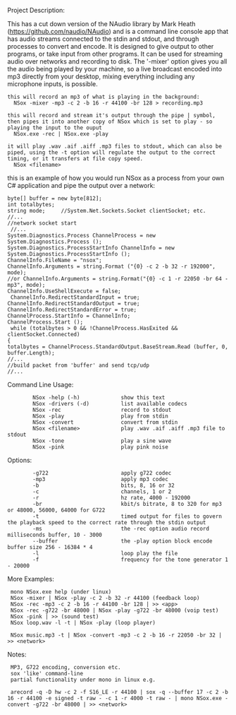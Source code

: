 
Project Description:

This has a cut down version of the NAudio library by Mark Heath (https://github.com/naudio/NAudio) and is a command line console app that has audio streams connected to the stdin and stdout, and through processes to convert and encode. It is designed to give output to other programs, or take input from other programs. It can be used for streaming audio over networks and recording to disk. The '-mixer' option gives you all the audio being played by your machine, so a live broadcast encoded into mp3 directly from your desktop, mixing everything including any microphone inputs, is possible.

    this will record an mp3 of what is playing in the background:
      NSox -mixer -mp3 -c 2 -b 16 -r 44100 -br 128 > recording.mp3
 
    this will record and stream it's output through the pipe | symbol, then pipes it into another copy of NSox which is set to play - so playing the input to the ouput
      NSox.exe -rec | NSox.exe -play   
    
    it will play .wav .aif .aiff .mp3 files to stdout, which can also be piped, using the -t option will regulate the output to the correct timing, or it transfers at file copy speed.
      NSox <filename>

this is an example of how you would run NSox as a process from your own C# application and pipe the output over a network:
 
    byte[] buffer = new byte[812];
    int totalbytes;
    string mode;     //System.Net.Sockets.Socket clientSocket; etc.
    //...
    //network socket start
     //...
    System.Diagnostics.Process ChannelProcess = new System.Diagnostics.Process ();
    System.Diagnostics.ProcessStartInfo ChannelInfo = new System.Diagnostics.ProcessStartInfo ();
    ChannelInfo.FileName = "nsox";
    ChannelInfo.Arguments = string.Format ("{0} -c 2 -b 32 -r 192000", mode);
    //or ChannelInfo.Arguments = string.Format("{0} -c 1 -r 22050 -br 64 -mp3", mode);
    ChannelInfo.UseShellExecute = false;
     ChannelInfo.RedirectStandardInput = true;
    ChannelInfo.RedirectStandardOutput = true;
    ChannelInfo.RedirectStandardError = true;
    ChannelProcess.StartInfo = ChannelInfo;  
    ChannelProcess.Start ();
     while (totalbytes > 0 && !ChannelProcess.HasExited && clientSocket.Connected) 
    {
	totalbytes = ChannelProcess.StandardOutput.BaseStream.Read (buffer, 0, buffer.Length);
	//...
	//build packet from 'buffer' and send tcp/udp
	//...
	
Command Line Usage:

            NSox -help (-h)             show this text
            NSox -drivers (-d)          list available codecs
            NSox -rec                   record to stdout
            NSox -play                  play from stdin
            NSox -convert               convert from stdin
            NSox <filename>             play .wav .aif .aiff .mp3 file to stdout
            NSox -tone                  play a sine wave
            NSox -pink                  play pink noise
	    
Options:

            -g722                       apply g722 codec
            -mp3                        apply mp3 codec
            -b                          bits, 8, 16 or 32
            -c                          channels, 1 or 2
            -r                          hz rate, 4000 - 192000
            -br                         kbit/s bitrate, 8 to 320 for mp3 or 48000, 56000, 64000 for G722
            -t                          timed output for files to govern the playback speed to the correct rate through the stdin output
            -ms                         the -rec option audio record milliseconds buffer, 10 - 3000
            --buffer                    the -play option block encode buffer size 256 - 16384 * 4
            -l                          loop play the file
            -f                          frequency for the tone generator 1 - 20000


More Examples:

     mono NSox.exe help (under linux)
     NSox -mixer | NSox -play -c 2 -b 32 -r 44100 (feedback loop)
     NSox -rec -mp3 -c 2 -b 16 -r 44100 -br 128 | >> <app>
     NSox -rec -g722 -br 48000 | NSox -play -g722 -br 48000 (voip test)
     NSox -pink | >> (sound test)
     NSox loop.wav -l -t | NSox -play (loop player)
     
     NSox music.mp3 -t | NSox -convert -mp3 -c 2 -b 16 -r 22050 -br 32 | >> <network>
 
Notes:
 
     MP3, G722 encoding, conversion etc.
     sox 'like' command-line
     partial functionality under mono in linux e.g.
 
     arecord -q -D hw -c 2 -f S16_LE -r 44100 | sox -q --buffer 17 -c 2 -b 16 -r 44100 -e signed -t raw - -c 1 -r 4000 -t raw - | mono NSox.exe -convert -g722 -br 48000 | >> <network>

